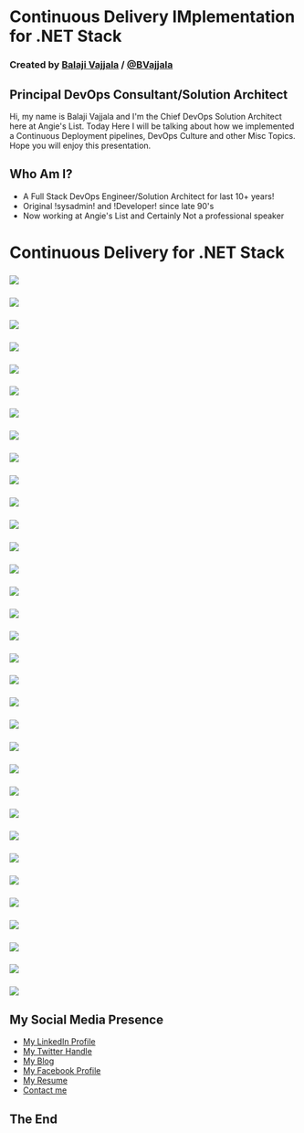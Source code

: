 # Continuous Delivery IMplementation for .NET Stack

### Created by [Balaji Vajjala](https://bvajjala.github.io) / [@BVajjala](https://twitter.com/Bvajjala)


## Principal DevOps Consultant/Solution Architect

  Hi, my name is Balaji Vajjala and I'm the Chief DevOps Solution Architect here at Angie's List. Today  Here I will be talking about how we implemented a Continuous Deployment pipelines, DevOps Culture and other Misc Topics.
  Hope you will enjoy this presentation.


## Who Am I?

* A Full Stack DevOps Engineer/Solution Architect for last 10+ years!
* Original !sysadmin! and !Developer! since late 90's 
* Now working at Angie's List and Certainly Not a professional speaker


# Continuous Delivery for .NET Stack


### 
![](images3/Slide01.png)


###  
![](images3/Slide02.png)


###  
![](images3/Slide03.png)


###  
![](images3/Slide04.png)


###  
![](images3/Slide05.png)


###  
![](images3/Slide06.png)


###  
![](images3/Slide07.png)


###  
![](images3/Slide08.png)


###  
![](images3/Slide09.png)


###  
![](images3/Slide10.png)


###  
![](images3/Slide11.png)


###  
![](images3/Slide12.png)


###  
![](images3/Slide13.png)


###  
![](images3/Slide14.png)


###  
![](images3/Slide15.png)


###  
![](images3/Slide16.png)


###  
![](images3/Slide17.png)


###  
![](images3/Slide18.png)


###  
![](images3/Slide19.png)


###  
![](images3/Slide20.png)


###  
![](images3/Slide21.png)


###  
![](images3/Slide22.png)


###  
![](images3/Slide23.png)


###  
![](images3/Slide24.png)


###  
![](images3/Slide25.png)


###  
![](images3/Slide26.png)


###  
![](images3/Slide27.png)


###  
![](images3/Slide28.png)


###  
![](images3/Slide29.png)


###  
![](images3/Slide30.png)


###  
![](images3/Slide31.png)


###  
![](images3/Slide32.png)


###  
![](images3/Slide33.png)


## My Social Media Presence

  * [My LinkedIn Profile](https://www.linkedin.com/in/bvajjala)
  * [My Twitter Handle](https://twitter.com/Bvajjala)
  * [My Blog](https://bvajjala.github.io/)
  * [My Facebook Profile](https://www.facebook.com/bvajjala)
  * [My Resume](https://bvajjala.github.io/about/resume/)
  * [Contact me](mailto:bvajjala@gmail.com)


## The End